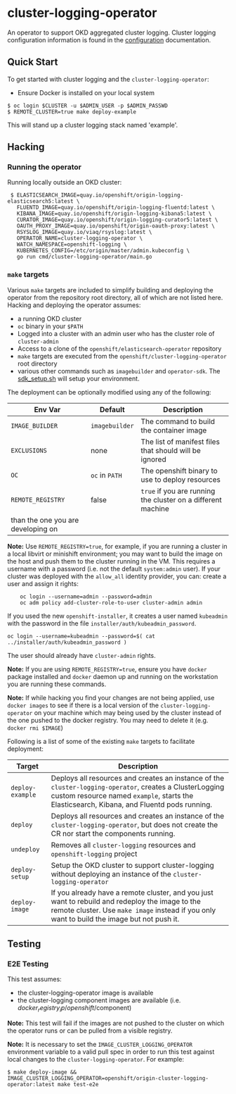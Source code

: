 # cluster-logging-operator
An operator to support OKD aggregated cluster logging.  Cluster logging configuration information
is found in the [configuration](./docs/configuration.md) documentation.

## Quick Start
To get started with cluster logging and the `cluster-logging-operator`:
* Ensure Docker is installed on your local system
```
$ oc login $CLUSTER -u $ADMIN_USER -p $ADMIN_PASSWD
$ REMOTE_CLUSTER=true make deploy-example
```
This will stand up a cluster logging stack named 'example'.


## Hacking

### Running the operator

Running locally outside an OKD cluster:
```
 $ ELASTICSEARCH_IMAGE=quay.io/openshift/origin-logging-elasticsearch5:latest \
   FLUENTD_IMAGE=quay.io/openshift/origin-logging-fluentd:latest \
   KIBANA_IMAGE=quay.io/openshift/origin-logging-kibana5:latest \
   CURATOR_IMAGE=quay.io/openshift/origin-logging-curator5:latest \
   OAUTH_PROXY_IMAGE=quay.io/openshift/origin-oauth-proxy:latest \
   RSYSLOG_IMAGE=quay.io/viaq/rsyslog:latest \
   OPERATOR_NAME=cluster-logging-operator \
   WATCH_NAMESPACE=openshift-logging \
   KUBERNETES_CONFIG=/etc/origin/master/admin.kubeconfig \
   go run cmd/cluster-logging-operator/main.go
```
### `make` targets
Various `make` targets are included to simplify building and deploying the operator
from the repository root directory, all of which are not listed here.  Hacking and
deploying the operator assumes:
* a running OKD cluster
* `oc` binary in your `$PATH`
* Logged into a cluster with an admin user who has the cluster role of `cluster-admin`
* Access to a clone of the `openshift/elasticsearch-operator` repository
* `make` targets are executed from the `openshift/cluster-logging-operator` root directory
* various other commands such as `imagebuilder` and `operator-sdk`. The
   [sdk_setup.sh](https://raw.githubusercontent.com/openshift/origin-aggregated-logging/master/hack/sdk_setup.sh) will setup your environment.

The deployment can be optionally modified using any of the following:

| Env Var | Default | Description|
|---------|---------|------------|
|`IMAGE_BUILDER`|`imagebuilder`| The command to build the container image|
|`EXCLUSIONS`|none|The list of manifest files that should will be ignored|
|`OC`|`oc` in `PATH`| The openshift binary to use to deploy resources|
|`REMOTE_REGISTRY`|false|`true` if you are running the cluster on a different machine
    than the one you are developing on|
  
**Note:** Use `REMOTE_REGISTRY=true`, for example, if you are running a cluster in a
    local libvirt or minishift environment; you may want to build the image on the host
    and push them to the cluster running in the VM. This requires a username with a password (i.e. not the default `system:admin` user).
    If your cluster was deployed with the `allow_all` identity provider, you can:
create a user and assign it rights:
```
    oc login --username=admin --password=admin
    oc adm policy add-cluster-role-to-user cluster-admin admin
```

If you used the new `openshift-installer`, it creates a user named `kubeadmin`
    with the password in the file `installer/auth/kubeadmin_password`.

```oc login --username=kubeadmin --password=$( cat ../installer/auth/kubeadmin_password )```

The user should already have `cluster-admin` rights.

**Note:** If you are using `REMOTE_REGISTRY=true`, ensure you have `docker` package installed and `docker` daemon up and running on the workstation you are running these commands.


**Note:**  If while hacking you find your changes are not being applied, use
`docker images` to see if there is a local version of the `cluster-logging-operator`
on your machine which may being used by the cluster instead of the one pushed to
the docker registry.  You may need to delete it (e.g. `docker rmi $IMAGE`)

Following is a list of some of the existing `make` targets to facilitate deployment:

|Target|Description|
|------|-----------|
|`deploy-example`|Deploys all resources and creates an instance of the `cluster-logging-operator`, creates a ClusterLogging custom resource named `example`, starts the Elasticsearch, Kibana, and Fluentd pods running.|
|`deploy`|Deploys all resources and creates an instance of the `cluster-logging-operator`, but does not create the CR nor start the components running.|
|`undeploy`|Removes all `cluster-logging` resources and `openshift-logging` project|
|`deploy-setup`|Setup the OKD cluster to support cluster-logging without deploying an instance of the `cluster-logging-operator`|
|`deploy-image`|If you already have a remote cluster, and you just want to rebuild and redeploy the image to the remote cluster.  Use `make image` instead if you only want to build the image but not push it.|


## Testing

### E2E Testing
This test assumes:
* the cluster-logging-operator image is available
* the cluster-logging component images are available (i.e. $docker_registry_ip/openshift/$component)

**Note:** This test will fail if the images are not pushed to the cluster
on which the operator runs or can be pulled from a visible registry.

**Note:** It is necessary to set the `IMAGE_CLUSTER_LOGGING_OPERATOR` environment variable to a valid pull spec
in order to run this test against local changes to the `cluster-logging-operator`. For example:
```
$ make deploy-image && IMAGE_CLUSTER_LOGGING_OPERATOR=openshift/origin-cluster-logging-operator:latest make test-e2e
```
